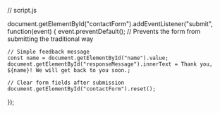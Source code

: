 // script.js

document.getElementById("contactForm").addEventListener("submit", function(event) {
    event.preventDefault(); // Prevents the form from submitting the traditional way

    // Simple feedback message
    const name = document.getElementById("name").value;
    document.getElementById("responseMessage").innerText = Thank you, ${name}! We will get back to you soon.;

    // Clear form fields after submission
    document.getElementById("contactForm").reset();
});
